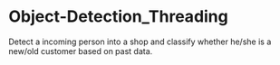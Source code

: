 # Object-Detection_Threading
Detect a incoming person into a shop and classify whether he/she is a new/old customer based on past data.
